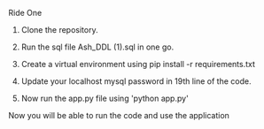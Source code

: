 Ride One

1. Clone the repository. 

2. Run the sql file Ash_DDL (1).sql in one go.

3. Create a virtual environment using pip install -r requirements.txt

4. Update your localhost mysql password in 19th line of the code.

5. Now run the app.py file using 'python app.py'

Now you will be able to run the code and use the application 